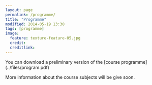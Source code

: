 ```yaml
---
layout: page
permalink: /programme/
title: "Programme"
modified: 2014-05-19 13:30
tags: [programme]
image:
  feature: texture-feature-05.jpg
  credit:
  creditlink:
---
```


You can download a preliminary version of the [course programme] (../files/program.pdf) 

More information about the course subjects will be give soon.
